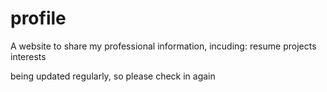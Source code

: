 # profile

A website to share my professional information, incuding:
resume
projects
interests

being updated regularly, so please check in again
